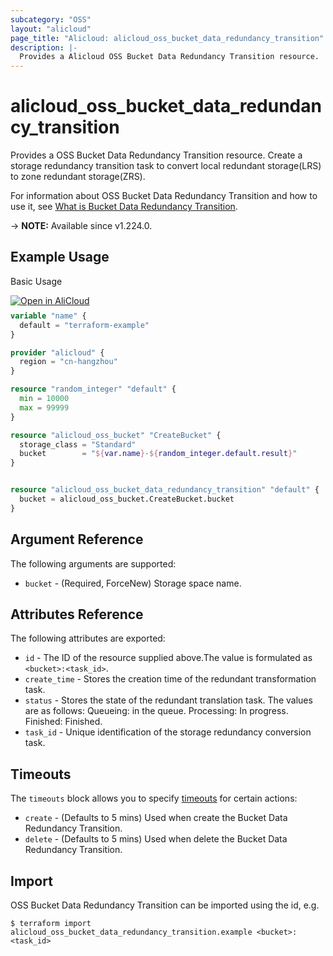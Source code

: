 ```yaml
---
subcategory: "OSS"
layout: "alicloud"
page_title: "Alicloud: alicloud_oss_bucket_data_redundancy_transition"
description: |-
  Provides a Alicloud OSS Bucket Data Redundancy Transition resource.
---
```


# alicloud_oss_bucket_data_redundancy_transition

Provides a OSS Bucket Data Redundancy Transition resource. Create a storage redundancy transition task to convert local redundant storage(LRS) to zone redundant storage(ZRS).

For information about OSS Bucket Data Redundancy Transition and how to use it, see [What is Bucket Data Redundancy Transition](https://www.alibabacloud.com/help/en/oss/developer-reference/createbucketdataredundancytransition).

-> **NOTE:** Available since v1.224.0.

## Example Usage

Basic Usage

<div style="display: block;margin-bottom: 40px;"><div class="oics-button" style="float: right;position: absolute;margin-bottom: 10px;">
  <a href="https://api.aliyun.com/api-tools/terraform?resource=alicloud_oss_bucket_data_redundancy_transition&exampleId=7f49afcb-1ad0-2817-a579-3fe51a5c96391f11eb10&activeTab=example&spm=docs.r.oss_bucket_data_redundancy_transition.0.7f49afcb1a&intl_lang=EN_US" target="_blank">
    <img alt="Open in AliCloud" src="https://img.alicdn.com/imgextra/i1/O1CN01hjjqXv1uYUlY56FyX_!!6000000006049-55-tps-254-36.svg" style="max-height: 44px; max-width: 100%;">
  </a>
</div></div>

```terraform
variable "name" {
  default = "terraform-example"
}

provider "alicloud" {
  region = "cn-hangzhou"
}

resource "random_integer" "default" {
  min = 10000
  max = 99999
}

resource "alicloud_oss_bucket" "CreateBucket" {
  storage_class = "Standard"
  bucket        = "${var.name}-${random_integer.default.result}"
}


resource "alicloud_oss_bucket_data_redundancy_transition" "default" {
  bucket = alicloud_oss_bucket.CreateBucket.bucket
}
```

## Argument Reference

The following arguments are supported:
* `bucket` - (Required, ForceNew) Storage space name.

## Attributes Reference

The following attributes are exported:
* `id` - The ID of the resource supplied above.The value is formulated as `<bucket>:<task_id>`.
* `create_time` - Stores the creation time of the redundant transformation task.
* `status` - Stores the state of the redundant translation task. The values are as follows:  Queueing: in the queue.  Processing: In progress.  Finished: Finished.
* `task_id` - Unique identification of the storage redundancy conversion task.

## Timeouts

The `timeouts` block allows you to specify [timeouts](https://www.terraform.io/docs/configuration-0-11/resources.html#timeouts) for certain actions:
* `create` - (Defaults to 5 mins) Used when create the Bucket Data Redundancy Transition.
* `delete` - (Defaults to 5 mins) Used when delete the Bucket Data Redundancy Transition.

## Import

OSS Bucket Data Redundancy Transition can be imported using the id, e.g.

```shell
$ terraform import alicloud_oss_bucket_data_redundancy_transition.example <bucket>:<task_id>
```